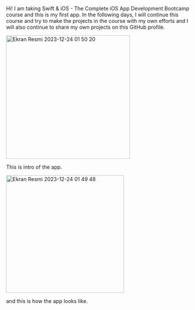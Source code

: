 Hi! I am taking Swift & iOS - The Complete iOS App Development Bootcamp course and this is my first app. In the following days, I will continue this course and try to make the projects in the course with my own efforts and I will also continue to share my own projects on this GitHub profile.



<img width="337" alt="Ekran Resmi 2023-12-24 01 50 20" src="https://github.com/ErenBal1/dual-dice-roll/assets/128086424/27e6be31-cc8c-4719-aabf-99b230a5886a">

This is intro of the app.

<img width="321" alt="Ekran Resmi 2023-12-24 01 49 48" src="https://github.com/ErenBal1/dual-dice-roll/assets/128086424/dae321c6-93a2-46e3-b854-e23235ba38e7">

and this is how the app looks like.
